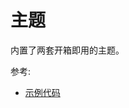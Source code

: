 # 主题

内置了两套开箱即用的主题。

<theme-demo />

参考:

- [示例代码](https://github.com/code-farmer-i/vue-markdown-editor/tree/dev/docs/.vuepress/components/theme-demo.vue)
